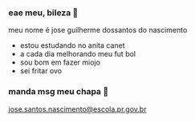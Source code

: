 ### eae meu, bileza 🤙

meu nome é jose guilherme dossantos do nascimento

- estou estudando no anita canet
- a cada dia melhorando meu  fut bol
- sou bom em fazer miojo 
- sei fritar ovo

### manda msg meu chapa 🤙

jose.santos.nascimento@escola.pr.gov.br
